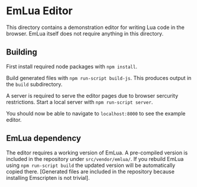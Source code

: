 # EmLua Editor

This directory contains a demonstration editor for writing Lua code
in the browser. EmLua itself does not require anything in this directory.

## Building

First install required node packages with `npm install`.

Build generated files with `npm run-script build-js`. This produces
output in the `build` subdirectory.

A server is required to serve the editor pages due to browser sercurity
restrictions. Start a local server with `npm run-script server`.

You should now be able to navigate to `localhost:8000` to see the
example editor.

## EmLua dependency

The editor requires a working version of EmLua. A pre-compiled version
is included in the repository under `src/vendor/emlua/`. If you rebuild
EmLua using `npm run-script build` the updated version will be automatically
copied there. [Generated files are included in the repository because
installing Emscripten is not trivial].
